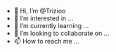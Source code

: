 - 👋 Hi, I’m @Trizioo
- 👀 I’m interested in ...
- 🌱 I’m currently learning ...
- 💞️ I’m looking to collaborate on ...
- 📫 How to reach me ...

<!---
Trizioo/Trizioo is a ✨ special ✨ repository because its `README.md` (this file) appears on your GitHub profile.
You can click the Preview link to take a look at your changes.
--->
